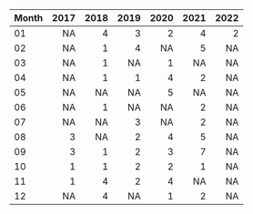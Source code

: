 |Month | 2017| 2018| 2019| 2020| 2021| 2022|
|:-----|----:|----:|----:|----:|----:|----:|
|01    |   NA|    4|    3|    2|    4|    2|
|02    |   NA|    1|    4|   NA|    5|   NA|
|03    |   NA|    1|   NA|    1|   NA|   NA|
|04    |   NA|    1|    1|    4|    2|   NA|
|05    |   NA|   NA|   NA|    5|   NA|   NA|
|06    |   NA|    1|   NA|   NA|    2|   NA|
|07    |   NA|   NA|    3|   NA|    2|   NA|
|08    |    3|   NA|    2|    4|    5|   NA|
|09    |    3|    1|    2|    3|    7|   NA|
|10    |    1|    1|    2|    2|    1|   NA|
|11    |    1|    4|    2|    4|   NA|   NA|
|12    |   NA|    4|   NA|    1|    2|   NA|

